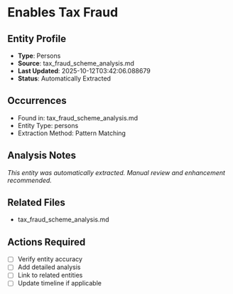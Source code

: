 # Enables Tax Fraud

## Entity Profile
- **Type**: Persons
- **Source**: tax_fraud_scheme_analysis.md
- **Last Updated**: 2025-10-12T03:42:06.088679
- **Status**: Automatically Extracted

## Occurrences
- Found in: tax_fraud_scheme_analysis.md
- Entity Type: persons
- Extraction Method: Pattern Matching

## Analysis Notes
*This entity was automatically extracted. Manual review and enhancement recommended.*

## Related Files
- tax_fraud_scheme_analysis.md

## Actions Required
- [ ] Verify entity accuracy
- [ ] Add detailed analysis
- [ ] Link to related entities
- [ ] Update timeline if applicable
